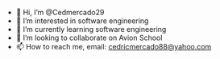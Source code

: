 - 👋 Hi, I’m @Cedmercado29
- 👀 I’m interested in software engineering
- 🌱 I’m currently learning software engineering
- 💞️ I’m looking to collaborate on Avion School
- 📫 How to reach me, email: cedricmercado88@yahoo.com

<!---
Cedmercado29/Cedmercado29 is a ✨ special ✨ repository because its `README.md` (this file) appears on your GitHub profile.
You can click the Preview link to take a look at your changes.
--->
